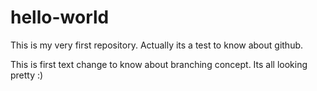 # hello-world
This is my very first repository. Actually its a test to know about github.

This is first text change to know about branching concept.
Its all looking pretty :)
